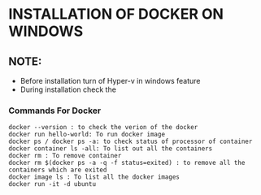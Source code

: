 # INSTALLATION OF DOCKER ON WINDOWS

## NOTE:
*	Before installation turn of Hyper-v in windows feature 
*	During installation check the 

### Commands For Docker 

	docker --version : to check the verion of the docker
	docker run hello-world: To run docker image
	docker ps / docker ps -a: to check status of processor of container
	docker container ls -all: To list out all the containers
	docker rm : To remove container
	docker rm $(docker ps -a -q -f status=exited) : to remove all the containers which are exited
	docker image ls : To list all the docker images
	docker run -it -d ubuntu
